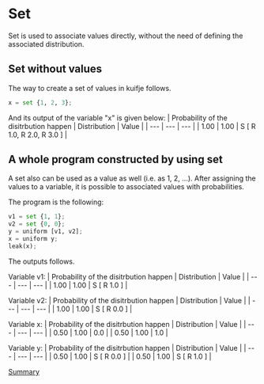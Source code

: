 # Set

Set is used to associate values directly, without the need of defining the associated distribution.

## Set without values

The way to create a set of values in kuifje follows.
```python
x = set {1, 2, 3};
```

And its output of the variable "x" is given below:
| Probability of the disitrbution happen | Distribution | Value | 
| --- | --- | --- |
| 1.00 | 1.00 | S [ R 1.0, R 2.0, R 3.0 ] |

## A whole program constructed by using set
A set also can be used as a value as well (i.e. as 1, 2, ...).
After assigning the values to a variable, it is possible to associated values with probabilities.

The program is the following:
```python
v1 = set {1, 1};
v2 = set {0, 0};
y = uniform [v1, v2];
x = uniform y;
leak(x);
```
The outputs follows.

Variable v1:
| Probability of the disitrbution happen | Distribution | Value | 
| --- | --- | --- |
| 1.00 | 1.00 | S [ R 1.0 ] |

Variable v2:
| Probability of the disitrbution happen | Distribution | Value | 
| --- | --- | --- |
| 1.00 | 1.00 | S [ R 0.0 ] |

Variable x:
| Probability of the disitrbution happen | Distribution | Value | 
| --- | --- | --- |
| 0.50 | 1.00 | 0.0 |
| 0.50 | 1.00 | 1.0 |

Variable y:
| Probability of the disitrbution happen | Distribution | Value | 
| --- | --- | --- |
| 0.50 | 1.00 | S [ R 0.0 ] |
| 0.50 | 1.00 | S [ R 1.0 ] |

[Summary](https://github.com/gleisonsdm/Kuifje-Documentation)
